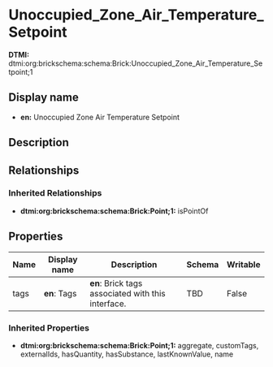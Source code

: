 # Unoccupied_Zone_Air_Temperature_Setpoint
**DTMI:** dtmi:org:brickschema:schema:Brick:Unoccupied_Zone_Air_Temperature_Setpoint;1
## Display name
- **en:** Unoccupied Zone Air Temperature Setpoint
## Description
## Relationships
### Inherited Relationships
* **dtmi:org:brickschema:schema:Brick:Point;1:** isPointOf
## Properties
|Name|Display name|Description|Schema|Writable|
|-|-|-|-|-|
|tags|**en**: Tags|**en**: Brick tags associated with this interface.|TBD|False|
### Inherited Properties
* **dtmi:org:brickschema:schema:Brick:Point;1:** aggregate, customTags, externalIds, hasQuantity, hasSubstance, lastKnownValue, name
